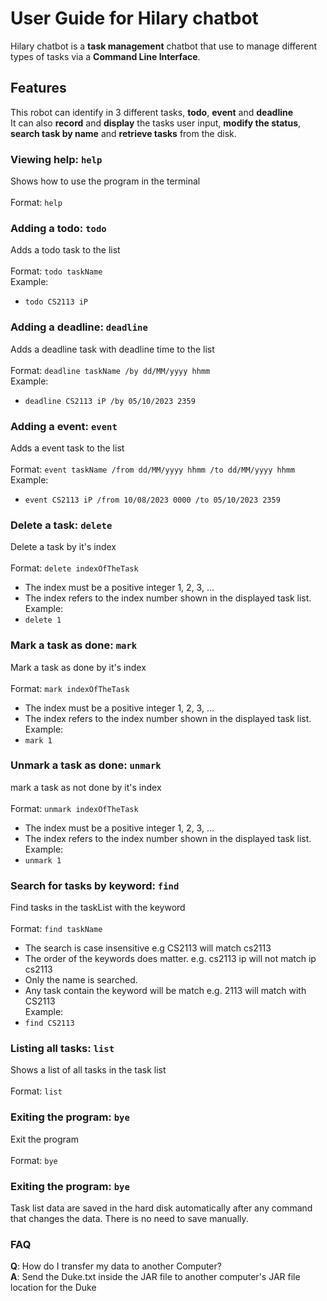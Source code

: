 # User Guide for Hilary chatbot
Hilary chatbot is a **task management** chatbot that use to manage different types of tasks via a **Command Line Interface**.

## Features 
This robot can identify in 3 different tasks, **todo**, **event** and **deadline**<br>
It can also **record** and **display** the tasks user input, **modify the status**, **search task by name** and **retrieve tasks** from the disk.

### Viewing help: `help`
Shows how to use the program in the terminal<br><br>
Format: `help`

### Adding a todo: `todo`
Adds a todo task to the list<br><br>
Format: `todo taskName`<br>
Example:
- `todo CS2113 iP`

### Adding a deadline: `deadline`
Adds a deadline task with deadline time to the list<br><br>
Format: `deadline taskName /by dd/MM/yyyy hhmm`<br>
Example:
- `deadline CS2113 iP /by 05/10/2023 2359`

### Adding a event: `event`
Adds a event task to the list<br><br>
Format: `event taskName /from dd/MM/yyyy hhmm /to dd/MM/yyyy hhmm`<br>
Example: 
- `event CS2113 iP /from 10/08/2023 0000 /to 05/10/2023 2359`

### Delete a task: `delete`
Delete a task by it's index<br><br>
Format: `delete indexOfTheTask`<br>
- The index must be a positive integer 1, 2, 3, …​
- The index refers to the index number shown in the displayed task list.<br>
Example:
- `delete 1`

### Mark a task as done: `mark`
Mark a task as done by it's index<br><br>
Format: `mark indexOfTheTask`<br>
- The index must be a positive integer 1, 2, 3, …​
- The index refers to the index number shown in the displayed task list.<br>
Example:
- `mark 1`

### Unmark a task as done: `unmark`
mark a task as not done by it's index<br><br>
Format: `unmark indexOfTheTask`<br>
- The index must be a positive integer 1, 2, 3, …​
- The index refers to the index number shown in the displayed task list.<br>
Example:
- `unmark 1`

### Search for tasks by keyword: `find`
Find tasks in the taskList with the keyword<br><br>
Format: `find taskName`<br>
- The search is case insensitive e.g CS2113 will match cs2113
- The order of the keywords does matter. e.g. cs2113 ip will not match ip cs2113
- Only the name is searched.
- Any task contain the keyword will be match e.g. 2113 will match with CS2113<br>
Example:
- `find CS2113`

### Listing all tasks: `list`
Shows a list of all tasks in the task list<br><br>
Format: `list`

### Exiting the program: `bye`
Exit the program<br><br>
Format: `bye`

### Exiting the program: `bye`
Task list data are saved in the hard disk automatically after any command that changes the data. There is no need to save manually.

### FAQ
**Q**: How do I transfer my data to another Computer?<br>
**A**: Send the Duke.txt inside the JAR file to another computer's JAR file location for the Duke



